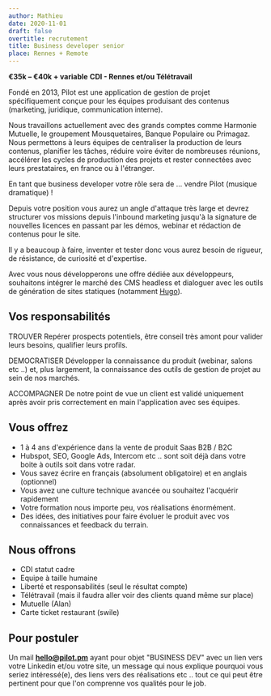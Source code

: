 ```yaml
---
author: Mathieu
date: 2020-11-01
draft: false
overtitle: recrutement
title: Business developer senior
place: Rennes + Remote
---
```


**€35k – €40k + variable**
**CDI - Rennes et/ou Télétravail**

Fondé en 2013, Pilot est une application de gestion de projet spécifiquement conçue pour les équipes produisant des contenus (marketing, juridique, communication interne). 

Nous travaillons actuellement avec des grands comptes comme Harmonie Mutuelle, le groupement Mousquetaires, Banque Populaire ou Primagaz. Nous permettons à leurs équipes de centraliser la production de leurs contenus, planifier les tâches, réduire voire éviter de nombreuses réunions, accélérer les cycles de production des projets et rester connectées avec leurs prestataires, en france ou à l'étranger.

En tant que business developer votre rôle sera de ... vendre Pilot (musique dramatique) ! 

Depuis votre position vous aurez un angle d'attaque très large et devrez structurer vos missions depuis l'inbound marketing jusqu'à la signature de nouvelles licences en passant par les démos, webinar et rédaction de contenus pour le site.

Il y a beaucoup à faire, inventer et tester donc vous aurez besoin de rigueur, de résistance, de curiosité et d'expertise. 

Avec vous nous développerons une offre dédiée aux développeurs, souhaitons intégrer le marché des CMS headless et dialoguer avec les outils de génération de sites statiques (notamment [Hugo](https://gohugo.io)).


## Vos responsabilités

TROUVER
Repérer prospects potentiels, être conseil très amont pour valider leurs besoins, qualifier leurs profils.

DEMOCRATISER
Développer la connaissance du produit (webinar, salons etc ..) et, plus largement, la connaissance des outils de gestion de projet au sein de nos marchés.

ACCOMPAGNER
De notre point de vue un client est validé uniquement après avoir pris correctement en main l'application avec ses équipes. 

## Vous offrez

- 1 à 4 ans d'expérience dans la vente de produit Saas B2B / B2C
- Hubspot, SEO, Google Ads, Intercom etc .. sont soit déjà dans votre boite à outils soit dans votre radar.
- Vous savez écrire en français (absolument obligatoire) et en anglais (optionnel)
- Vous avez une culture technique avancée ou souhaitez l'acquérir rapidement
- Votre formation nous importe peu, vos réalisations énormément.
- Des idées, des initiatives pour faire évoluer le produit avec vos connaissances et feedback du terrain.

## Nous offrons

- CDI statut cadre
- Equipe à taille humaine
- Liberté et responsabilités (seul le résultat compte)
- Télétravail (mais il faudra aller voir des clients quand même sur place)
- Mutuelle (Alan)
- Carte ticket restaurant (swile)

## Pour postuler

Un mail **hello@pilot.pm** ayant pour objet "BUSINESS DEV" avec un lien vers votre Linkedin et/ou votre site, un message qui nous explique pourquoi vous seriez intéressé(e), des liens vers des réalisations etc .. tout ce qui peut être pertinent pour que l'on comprenne vos qualités pour le job.
 
